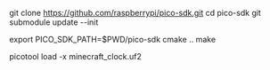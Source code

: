 git clone https://github.com/raspberrypi/pico-sdk.git
cd pico-sdk
git submodule update --init

export PICO_SDK_PATH=$PWD/pico-sdk
cmake ..
make



picotool load -x minecraft_clock.uf2 
